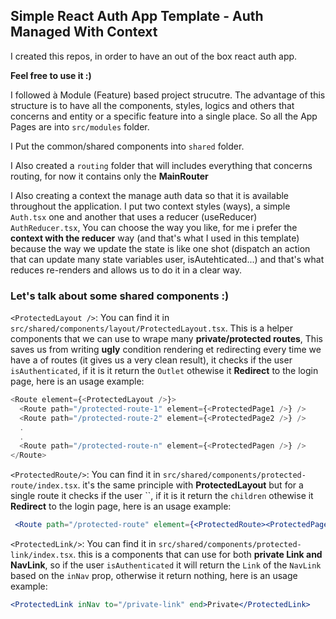 ## Simple React Auth App Template - Auth Managed With Context

I created this repos, in order to have an out of the box react auth app.

**Feel free to use it :)**

I followed à Module (Feature) based project strucutre.
The advantage of this structure is to have all the components, styles, logics and others that concerns and entity or a specific feature into a single place. So all the App Pages are into `src/modules` folder.

I Put the common/shared components into `shared` folder.

I Also created a `routing` folder that will includes everything that concerns routing, for now it contains only the **MainRouter**

I Also creating a context the manage auth data so that it is available throughout the application. I put two context styles (ways), a simple `Auth.tsx` one and another that uses a reducer (useReducer) `AuthReducer.tsx`, You can choose the way you like, for me i prefer the **context with the reducer** way (and that's what I used in this template) because the way we update the state is like one shot (dispatch an action that can update many state variables user, isAutehticated...) and that's what reduces re-renders and allows us to do it in a clear way.

### Let's talk about some shared components :)

`<ProtectedLayout />`: You can find it in `src/shared/components/layout/ProtectedLayout.tsx`. This is a helper components that we can use to wrape many **private/protected routes**, This saves us from writing **ugly** condition rendering et redirecting every time we have a of routes (it gives us a very clean result), it checks if the user `isAuthenticated`, if it is it return the `Outlet` othewise it **Redirect** to the login page, here is an usage example:

```js
<Route element={<ProtectedLayout />}>
  <Route path="/protected-route-1" element={<ProtectedPage1 />} />
  <Route path="/protected-route-2" element={<ProtectedPage2 />} />
  .
  .
  <Route path="/protected-route-n" element={<ProtectedPagen />} />
</Route>
```

`<ProtectedRoute/>`: You can find it in `src/shared/components/protected-route/index.tsx`. it's the same principle with **ProtectedLayout** but for a single route it checks if the user ``, if it is it return the `children` othewise it **Redirect** to the login page, here is an usage example:

```jsx
 <Route path="/protected-route" element={<ProtectedRoute><ProtectedPage /></ProtectedRoute>} />
```

`<ProtectedLink/>`: You can find it in `src/shared/components/protected-link/index.tsx`. this is a components that can use for both **private Link and NavLink**, so if the user `isAuthenticated` it will return the `Link` of the `NavLink` based on the `inNav` prop, otherwise it return nothing, here is an usage example:

```jsx
<ProtectedLink inNav to="/private-link" end>Private</ProtectedLink>
```